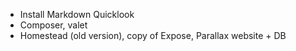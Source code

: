 * Install Markdown Quicklook
* Composer, valet
* Homestead (old version), copy of Expose, Parallax website + DB
